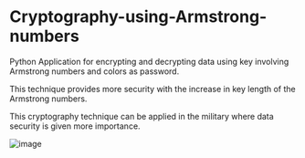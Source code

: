 # Cryptography-using-Armstrong-numbers

Python Application for encrypting and decrypting data using key involving Armstrong numbers and colors as password.

This technique provides more security with the increase in key length of the Armstrong numbers.

This cryptography technique can be applied in the military where data security is given more importance.



![image](https://user-images.githubusercontent.com/73847812/119301306-ded06580-bc7f-11eb-8332-ca628b45f95b.png)
